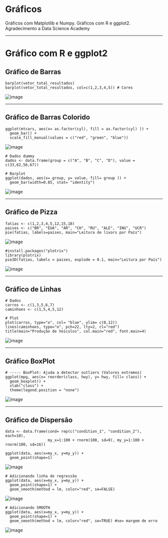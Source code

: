 # Gráficos
 Gráficos com Matplotlib e Numpy. Gráficos com R e ggplot2. Agradecimento a Data Science Academy
***
# Gráfico com R e ggplot2

## Gráfico de Barras
```
barplot(vetor_total_resultados)
barplot(vetor_total_resultados, col=c(1,2,3,4,5)) # Cores
```
![image](https://user-images.githubusercontent.com/90532605/193432046-e037577c-3df5-41f5-a4de-5bfa701d3b8c.png)
***

## Gráfico de Barras Colorido
```
ggplot(mtcars, aes(x= as.factor(cyl), fill = as.factor(cyl) )) +
  geom_bar() + 
  scale_fill_manual(values = c("red", "green", "blue"))
```
![image](https://user-images.githubusercontent.com/90532605/193432113-53df08be-dd0e-4270-9dbe-33f6ef99db3b.png)

```
# Dados dummy
dados <- data.frame(group = c("A", "B", "C", "D"), value = c(33,62,56,67))

# Barplot
ggplot(dados, aes(x= group, y= value, fill= group )) +
  geom_bar(width=0.85, stat= "identity")
```
![image](https://user-images.githubusercontent.com/90532605/193432143-85b5d79b-78fd-46af-a0ba-aec5590309f9.png)
***

## Gráfico de Pizza
```
fatias <- c(1,2,3,4,5,12,15,18)
paises <- c("BR", "EUA", "AR", "CH", "RU", "ALE", "ING", "UCR")
pie(fatias, labels=paises, main="Leitura de livors por País")
```
![image](https://user-images.githubusercontent.com/90532605/193432162-d3a51b38-d2f2-42c4-90fa-330e63fd4d98.png)

```
#install.packages("plotrix")
library(plotrix)
pie3D(fatias, labels = paises, explode = 0.1, main="Leitura por País")
```
![image](https://user-images.githubusercontent.com/90532605/193432208-ebc9a7a2-7ac2-4945-a30d-a2a8fdb1b5b2.png)
***

## Gráfico de Linhas
```
# Dados
carros <- c(1,3,5,6,7)
caminhoes <- c(1,5,4,5,12)

# Plot
plot(carros, type="o", col= "blue", ylim= c(0,12))
lines(caminhoes, type="o", pch=22, lty=2, cl="red")
title(main="Produção de Veículos", col.main="red", font.main=4)
```
![image](https://user-images.githubusercontent.com/90532605/193432229-2875b433-5862-4fdf-8237-2184408015aa.png)
***

## Gráfico BoxPlot
```
# ----- BoxPlot: Ajuda a detectar outliers (Valores extremos)
ggplot(mpg, aes(x= reorder(class, hwy), y= hwy, fill= class)) +
  geom_boxplot() + 
  xlab("class") +
  theme(legend.position = "none")
```
![image](https://user-images.githubusercontent.com/90532605/193432246-80248458-4de6-4e6d-9e7e-ec84c16dadda.png)
***

## Gráfico de Dispersão
```
data <- data.frame(cond= rep(c("condition_1", "condition_2"), each=10),
                   my_x=1:100 + rnorm(100, sd=9), my_y=1:100 + rnorm(100, sd=16))

ggplot(data, aes(x=my_x, y=my_y)) + 
  geom_point(shape=1)
```
![image](https://user-images.githubusercontent.com/90532605/193432267-66b67a9d-f6ac-4a60-851e-efa3a98b7cd1.png)

```
# Adicionando linha de regressão
ggplot(data, aes(x=my_x, y=my_y)) +
  geom_point(shape=1) + 
  geom_smooth(method = lm, color="red", se=FALSE)
```
![image](https://user-images.githubusercontent.com/90532605/193432290-d414fc29-5498-47e8-b8ea-a4a7efd6f078.png)

```
# Adicionando SMOOTH
ggplot(data, aes(x=my_x, y=my_y)) +
  geom_point(shape=1) + 
  geom_smooth(method = lm, color="red", se=TRUE) #se= margem de erro
```
![image](https://user-images.githubusercontent.com/90532605/193432304-9468da05-dd0c-4787-9bd4-e32a47cec544.png)
